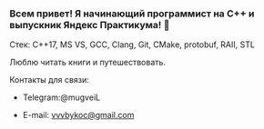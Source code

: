 ### Всем привет! Я начинающий программист на С++ и выпускник Яндекс Практикума! 👋

Стек: C++17, MS VS, GCC, Clang, Git, CMake, protobuf, RAII, STL

Люблю читать книги и путешествовать.

Контакты для связи:

+ Telegram:@mugveiL
- E-mail: vvvbykoc@gmail.com
<!--
**Scortlin/Scortlin** is a ✨ _special_ ✨ repository because its `README.md` (this file) appears on your GitHub profile.

Here are some ideas to get you started:

- 🔭 I’m currently working on ...
- 🌱 I’m currently learning ...
- 👯 I’m looking to collaborate on ...
- 🤔 I’m looking for help with ...
- 💬 Ask me about ...
- 📫 How to reach me: ...
- 😄 Pronouns: ...
- ⚡ Fun fact: ...
-->
